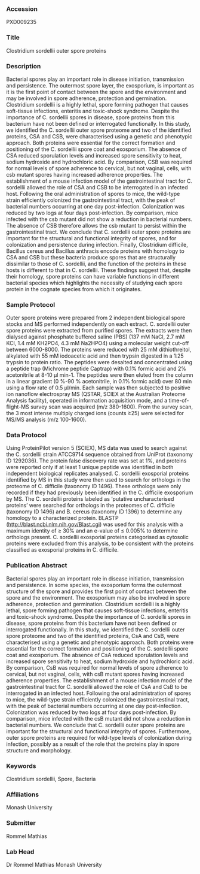 ### Accession
PXD009235

### Title
Clostridium sordellii outer spore proteins

### Description
Bacterial spores play an important role in disease initiation, transmission and persistence. The outermost spore layer, the exosporium, is important as it is the first point of contact between the spore and the environment and may be involved in spore adherence, protection and germination. Clostridium sordellii is a highly lethal, spore forming pathogen that causes soft-tissue infections, enteritis and toxic-shock syndrome. Despite the importance of C. sordellii spores in disease, spore proteins from this bacterium have not been defined or interrogated functionally. In this study, we identified the C. sordellii outer spore proteome and two of the identified proteins, CSA and CSB, were characterised using a genetic and phenotypic approach. Both proteins were essential for the correct formation and positioning of the C. sordellii spore coat and exosporium. The absence of CSA reduced sporulation levels and increased spore sensitivity to heat, sodium hydroxide and hydrochloric acid. By comparison, CSB was required for normal levels of spore adherence to cervical, but not vaginal, cells, with csb mutant spores having increased adherence properties. The establishment of a mouse infection model of the gastrointestinal tract for C. sordellii allowed the role of CSA and CSB to be interrogated in an infected host. Following the oral administration of spores to mice, the wild-type strain efficiently colonized the gastrointestinal tract, with the peak of bacterial numbers occurring at one day post-infection. Colonization was reduced by two logs at four days post-infection. By comparison, mice infected with the csb mutant did not show a reduction in bacterial numbers. The absence of CSB therefore allows the csb mutant to persist within the gastrointestinal tract. We conclude that C. sordellii outer spore proteins are important for the structural and functional integrity of spores, and for colonization and persistence during infection. Finally, Clostridium difficile, Bacillus cereus and Bacillus anthracis encode proteins with homology to CSA and CSB but these bacteria produce spores that are structurally dissimilar to those of C. sordellii, and the function of the proteins in these hosts is different to that in C. sordellii. These findings suggest that, despite their homology, spore proteins can have variable functions in different bacterial species which highlights the necessity of studying each spore protein in the cognate species from which it originates.

### Sample Protocol
Outer spore proteins were prepared from 2 independent biological spore stocks and MS performed independently on each extract. C. sordellii outer spore proteins were extracted from purified spores. The extracts were then dialysed against phosphate buffered saline (PBS) (137 mM NaCl, 2.7 mM KCl, 1.4 mM KH2PO4, 4.3 mM Na2HPO4) using a molecular weight cut-off between 6000-8000. The proteins were reduced with 25 mM dithiothreitol, alkylated with 55 mM iodoacetic acid and then trypsin digested in a 1:25 trypsin to protein ratio. The peptides were desalted and concentrated using a peptide trap (Michrome peptide Captrap) with 0.1% formic acid and 2% acetonitrile at 8-10 µl min-1. The peptides were then eluted from the column in a linear gradient (0 %-90 % acetonitrile, in 0.1% formic acid) over 80 min using a flow rate of 0.5 µl/min. Each sample was then subjected to positive ion nanoflow electrospray MS (QSTAR, SCIEX at the Australian Proteome Analysis facility), operated in information acquisition mode, and a time-of-flight-MS survey scan was acquired (m/z 380-1600). From the survey scan, the 3 most intense multiply charged ions (counts ≥25) were selected for MS/MS analysis (m/z 100-1600).

### Data Protocol
Using ProteinPilot version 5 (SCIEX), MS data was used to search against the C. sordellii strain ATCC9714 sequence obtained from UniProt (taxonomy ID 1292036). The protein false discovery rate was set at 1%, and proteins were reported only if at least 1 unique peptide was identified in both independent biological replicates analysed. C. sordellii exosporial proteins identified by MS in this study were then used to search for orthologs in the proteome of C. difficile (taxonomy ID 1496). These orthologs were only recorded if they had previously been identified in the C. difficile exosporium by MS. The C. sordellii proteins labeled as ‘putative uncharacterised proteins’ were searched for orthologs in the proteomes of C. difficile (taxonomy ID 1496) and B. cereus (taxonomy ID 1396) to determine any homology to a characterized protein. BLASTP (http://blast.ncbi.nlm.nih.gov/Blast.cgi) was used for this analysis with a maximum identity of ≥ 30% and an e-value of ≤ 0.005% to determine orthologs present. C. sordellii exosporial proteins categorised as cytosolic proteins were excluded from this analysis, to be consistent with the proteins classified as exosporial proteins in C. difficile.

### Publication Abstract
Bacterial spores play an important role in disease initiation, transmission and persistence. In some species, the exosporium forms the outermost structure of the spore and provides the first point of contact between the spore and the environment. The exosporium may also be involved in spore adherence, protection and germination. Clostridium sordellii is a highly lethal, spore forming pathogen that causes soft-tissue infections, enteritis and toxic-shock syndrome. Despite the importance of C. sordellii spores in disease, spore proteins from this bacterium have not been defined or interrogated functionally. In this study, we identified the C. sordellii outer spore proteome and two of the identified proteins, CsA and CsB, were characterised using a genetic and phenotypic approach. Both proteins were essential for the correct formation and positioning of the C. sordellii spore coat and exosporium. The absence of CsA reduced sporulation levels and increased spore sensitivity to heat, sodium hydroxide and hydrochloric acid. By comparison, CsB was required for normal levels of spore adherence to cervical, but not vaginal, cells, with csB mutant spores having increased adherence properties. The establishment of a mouse infection model of the gastrointestinal tract for C. sordellii allowed the role of CsA and CsB to be interrogated in an infected host. Following the oral administration of spores to mice, the wild-type strain efficiently colonized the gastrointestinal tract, with the peak of bacterial numbers occurring at one day post-infection. Colonization was reduced by two logs at four days post-infection. By comparison, mice infected with the csB mutant did not show a reduction in bacterial numbers. We conclude that C. sordellii outer spore proteins are important for the structural and functional integrity of spores. Furthermore, outer spore proteins are required for wild-type levels of colonization during infection, possibly as a result of the role that the proteins play in spore structure and morphology.

### Keywords
Clostridium sordellii, Spore, Bacteria

### Affiliations
Monash University

### Submitter
Rommel Mathias

### Lab Head
Dr Rommel Mathias
Monash University


